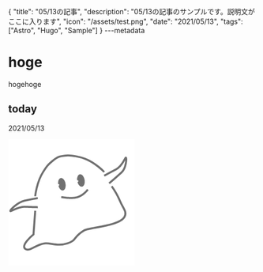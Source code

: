 {
  "title": "05/13の記事",
  "description": "05/13の記事のサンプルです。説明文がここに入ります",
  "icon": "/assets/test.png",
  "date": "2021/05/13",
  "tags": ["Astro", "Hugo", "Sample"]
}
---metadata

# hoge
hogehoge

## today
2021/05/13

![img](/assets/test.png)